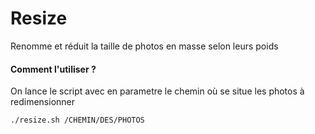 Resize
======

Renomme et réduit la taille de photos en masse selon leurs poids

#### Comment l'utiliser ?

On lance le script avec en parametre le chemin où se situe les photos à redimensionner

`./resize.sh /CHEMIN/DES/PHOTOS`
